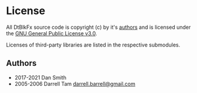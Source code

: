 # License

All DtBlkFx source code is copyright (c) by it's [authors](#Authors) and is
licensed under the [GNU General Public License v3.0](COPYING).

Licenses of third-party libraries are listed in the respective submodules.

## Authors

* 2017-2021 Dan Smith
* 2005-2006 Darrell Tam <darrell.barrell@gmail.com>

